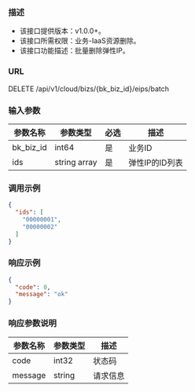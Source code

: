 ### 描述

- 该接口提供版本：v1.0.0+。
- 该接口所需权限：业务-IaaS资源删除。
- 该接口功能描述：批量删除弹性IP。

### URL

DELETE /api/v1/cloud/bizs/{bk_biz_id}/eips/batch

### 输入参数

| 参数名称         | 参数类型         | 必选    | 描述        |
|--------------|--------------|-------|-----------|
| bk_biz_id    | int64        | 是     | 业务ID      |
| ids          | string array | 是     | 弹性IP的ID列表 |

### 调用示例

```json
{
  "ids": [
    "00000001",
    "00000002"
  ]
}
```

### 响应示例

```json
{
  "code": 0,
  "message": "ok"
}
```

### 响应参数说明

| 参数名称    | 参数类型   | 描述   |
|---------|--------|------|
| code    | int32  | 状态码  |
| message | string | 请求信息 |
